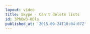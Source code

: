 ```yaml
---
layout: video
title: Skype - Can't delete lists
id: 3PhOw3-0Dls
published_at: '2015-09-24T10:04:07Z'
---
```

